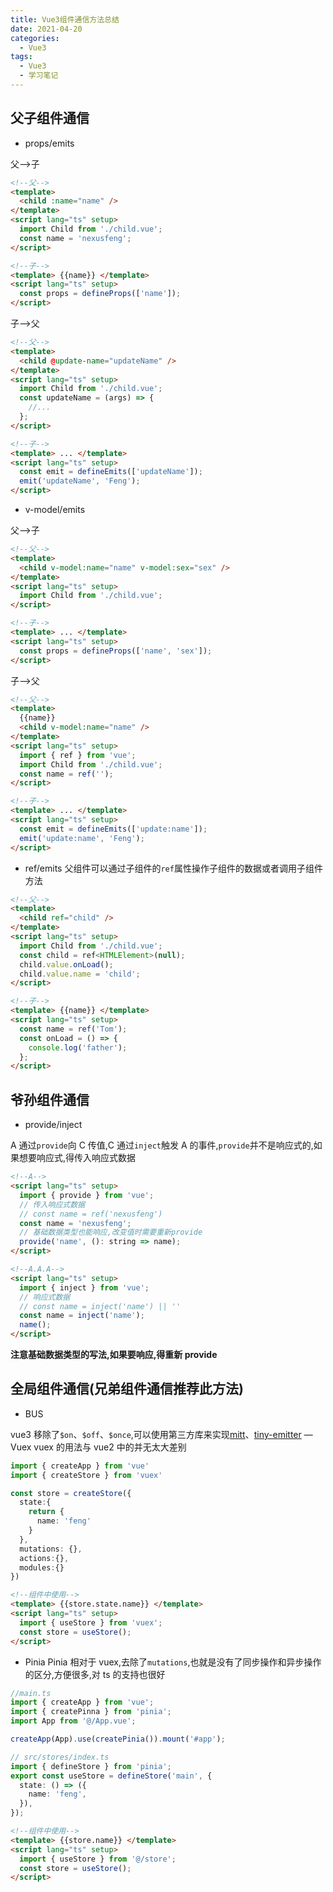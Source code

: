 ```yaml
---
title: Vue3组件通信方法总结
date: 2021-04-20
categories: 
  - Vue3
tags: 
  - Vue3
  - 学习笔记
---
```


## 父子组件通信

- props/emits

父-->子

```html
<!--父-->
<template>
  <child :name="name" />
</template>
<script lang="ts" setup>
  import Child from './child.vue';
  const name = 'nexusfeng';
</script>
```

```html
<!--子-->
<template> {{name}} </template>
<script lang="ts" setup>
  const props = defineProps(['name']);
</script>
```

子-->父

```html
<!--父-->
<template>
  <child @update-name="updateName" />
</template>
<script lang="ts" setup>
  import Child from './child.vue';
  const updateName = (args) => {
    //...
  };
</script>
```

```html
<!--子-->
<template> ... </template>
<script lang="ts" setup>
  const emit = defineEmits(['updateName']);
  emit('updateName', 'Feng');
</script>
```

- v-model/emits

父-->子

```html
<!--父-->
<template>
  <child v-model:name="name" v-model:sex="sex" />
</template>
<script lang="ts" setup>
  import Child from './child.vue';
</script>
```

```html
<!--子-->
<template> ... </template>
<script lang="ts" setup>
  const props = defineProps(['name', 'sex']);
</script>
```

子-->父

```html
<!--父-->
<template>
  {{name}}
  <child v-model:name="name" />
</template>
<script lang="ts" setup>
  import { ref } from 'vue';
  import Child from './child.vue';
  const name = ref('');
</script>
```

```html
<!--子-->
<template> ... </template>
<script lang="ts" setup>
  const emit = defineEmits(['update:name']);
  emit('update:name', 'Feng');
</script>
```

- ref/emits
  父组件可以通过子组件的`ref`属性操作子组件的数据或者调用子组件方法

```html
<!--父-->
<template>
  <child ref="child" />
</template>
<script lang="ts" setup>
  import Child from './child.vue';
  const child = ref<HTMLElement>(null);
  child.value.onLoad();
  child.value.name = 'child';
</script>
```

```html
<!--子-->
<template> {{name}} </template>
<script lang="ts" setup>
  const name = ref('Tom');
  const onLoad = () => {
    console.log('father');
  };
</script>
```

## 爷孙组件通信

- provide/inject

A 通过`provide`向 C 传值,C 通过`inject`触发 A 的事件,`provide`并不是响应式的,如果想要响应式,得传入响应式数据

```html
<!--A-->
<script lang="ts" setup>
  import { provide } from 'vue';
  // 传入响应式数据
  // const name = ref('nexusfeng')
  const name = 'nexusfeng';
  // 基础数据类型也能响应,改变值时需要重新provide
  provide('name', (): string => name);
</script>
```

```html
<!--A.A.A-->
<script lang="ts" setup>
  import { inject } from 'vue';
  // 响应式数据
  // const name = inject('name') || ''
  const name = inject('name');
  name();
</script>
```

**注意基础数据类型的写法,如果要响应,得重新 provide**

## 全局组件通信(兄弟组件通信推荐此方法)

- BUS

vue3 移除了`$on`、`$off`、`$once`,可以使用第三方库来实现[mitt](https://www.npmjs.com/package/mitt)、[tiny-emitter](https://www.npmjs.com/package/tiny-emitter)
— Vuex
vuex 的用法与 vue2 中的并无太大差别

```ts
import { createApp } from 'vue'
import { createStore } from 'vuex'

const store = createStore({
  state:{
    return {
      name: 'feng'
    }
  },
  mutations: {},
  actions:{},
  modules:{}
})
```

```html
<!--组件中使用-->
<template> {{store.state.name}} </template>
<script lang="ts" setup>
  import { useStore } from 'vuex';
  const store = useStore();
</script>
```

- Pinia
  Pinia 相对于 vuex,去除了`mutations`,也就是没有了同步操作和异步操作的区分,方便很多,对 ts 的支持也很好

```ts
//main.ts
import { createApp } from 'vue';
import { createPinna } from 'pinia';
import App from '@/App.vue';

createApp(App).use(createPinia()).mount('#app');
```

```ts
// src/stores/index.ts
import { defineStore } from 'pinia';
export const useStore = defineStore('main', {
  state: () => ({
    name: 'feng',
  }),
});
```

```html
<!--组件中使用-->
<template> {{store.name}} </template>
<script lang="ts" setup>
  import { useStore } from '@/store';
  const store = useStore();
</script>
```
